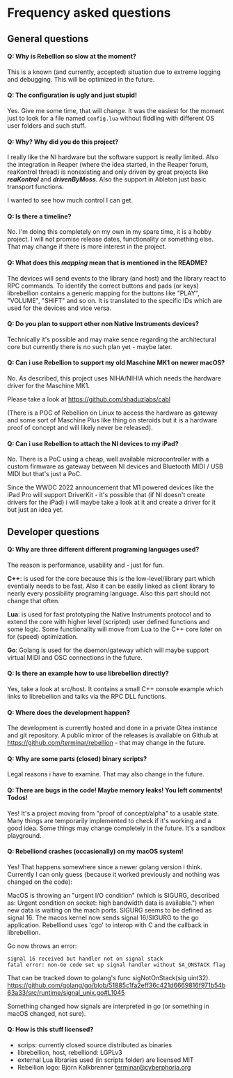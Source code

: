 
# Frequency asked questions

## General questions

#### Q: Why is Rebellion so slow at the moment?

This is a known (and currently, accepted) situation due to extreme 
logging and debugging. This will be optimized in the future.

#### Q: The configuration is ugly and just stupid!

Yes. Give me some time, that will change. It was the easiest for the moment
just to look for a file named ```config.lua``` without fiddling with different
OS user folders and such stuff.

#### Q: Why? Why did you do this project?

I really like the NI hardware but the software support is really limited.
Also the integration in Reaper (where the idea started, in the Reaper forum, 
reaKontrol thread) is nonexisting and only driven by great projects 
like ***reaKontrol*** and ***drivenByMoss***. Also the support in Ableton just 
basic transport functions.

I wanted to see how much control I can get.

#### Q: Is there a timeline?

No. I'm doing this completely on my own in my spare time, it is a hobby project.
I will not promise release dates, functionality or something else.
That may change if there is more interest in the project.

#### Q: What does this ***mapping*** mean that is mentioned in the README?

The devices will send events to the library (and host) and the library react to 
RPC commands. To identify the correct buttons and pads (or keys) librebellion 
contains a generic mapping for the buttons like "PLAY", "VOLUME", "SHIFT" and 
so on. It is translated to the specific IDs which are used for the devices and 
vice versa.

#### Q: Do you plan to support other non Native Instruments devices?

Technically it's possible and may make sence regarding the architectural core 
but currently there is no such plan yet - maybe later.

#### Q: Can i use Rebellion to support my old Maschine MK1 on newer macOS?

No. As described, this project uses NIHA/NIHIA which needs the hardware driver for the
 Maschine MK1.

Please take a look at https://github.com/shaduzlabs/cabl

(There is a POC of Rebellion on Linux to access the hardware as gateway and some sort of 
Maschine Plus like thing on steroids but it is a hardware proof of concept and will likely 
never be released).

#### Q: Can i use Rebellion to attach the NI devices to my iPad?

No. There is a PoC using a cheap, well available microcontroller with a custom firmware as 
gateway between NI devices and Bluetooth MIDI / USB MIDI but that's just a PoC.

Since the WWDC 2022 announcement that M1 powered devices like the iPad Pro will support 
DriverKit - it's possible that (if NI doesn't create drivers for the iPad) i will maybe 
take a look at it and create a driver for it but just an idea yet.

## Developer questions

#### Q: Why are three different different programing languages used?

The reason is performance, usability and - just for fun.

**C++**: is used for the core because this is the low-level/library part which
eventially needs to be fast. Also it can be easily linked as client library to 
nearly every possibility programing language. Also this part should not change
that often.

**Lua**: is used for fast prototyping the Native Instruments protocol and to 
extend the core with higher level (scripted) user defined functions and some 
logic. Some functionality will move from Lua to the C++ core later on for 
(speed) optimization.

**Go**: Golang is used for the daemon/gateway which will maybe support virtual 
MIDI and OSC connections in the future.

#### Q: Is there an example how to use librebellion directly?

Yes, take a look at src/host. It contains a small C++ console example which 
links to librebellion and talks via the RPC DLL functions.

#### Q: Where does the development happen?

The development is currently hosted and done in a private Gitea instance and 
git repository. A public mirror of the releases is available on Github 
at https://github.com/terminar/rebellion - that may change in the future.

#### Q: Why are some parts (closed) binary scripts?

Legal reasons i have to examine. That may also change in the future.

#### Q: There are bugs in the code! Maybe memory leaks! You left comments! Todos!

Yes! It's a project moving from "proof of concept/alpha" to a usable
state. Many things are temporarily implemented to check if it's working and
a good idea. Some things may change completely in the future.
It's a sandbox playground.

#### Q: Rebelliond crashes (occasionally) on my macOS system!

Yes! That happens somewhere since a newer golang version i think.
Currently I can only guess (because it worked previously and nothing was changed on the code):

MacOS is throwing an "urgent I/O condition" (which is SIGURG, described as:
Urgent condition on socket: high bandwidth data is available.") when new data is waiting
on the mach ports. SIGURG seems to be defined as signal 16. The macos kernel now sends
signal 16/SIGURG to the go application. Rebelliond uses 'cgo' to interop with C and the callback
in librebellion. 

Go now throws an error:

```
signal 16 received but handler not on signal stack
fatal error: non-Go code set up signal handler without SA_ONSTACK flag
```

That can be tracked down to golang's  func sigNotOnStack(sig uint32).
https://github.com/golang/go/blob/51885c1fa2eff36c421d6669816f971b54b63a33/src/runtime/signal_unix.go#L1045

Something changed how signals are interpreted in go (or something in macOS changed, not sure).


#### Q: How is this stuff licensed?

- scrips: currently closed source distributed as binaries
- librebellion, host, rebelliond: LGPLv3
- external Lua libraries used (in scripts folder) are licensed MIT
- Rebellion logo: Björn Kalkbrenner <terminar@cyberphoria.org>
